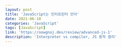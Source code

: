 ```yaml
---
layout: post
title: 'JavaScript는 인터프린터 언어'
date: 2021-06-10
categories: 'JavaScript'
tags: [JavaScript]
link: 'https://oowgnoj.dev/review/advanced-js-1'
description: 'Interpreter vs compiler, JS 동작 원리'
---
```

